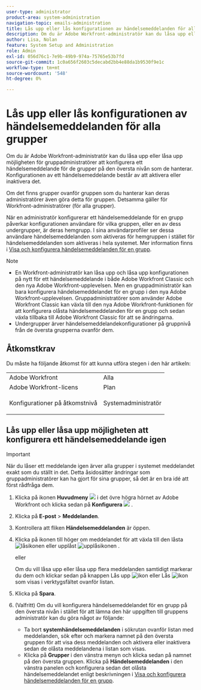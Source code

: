 ```yaml
---
user-type: administrator
product-area: system-administration
navigation-topic: emails-administration
title: Lås upp eller lås konfigurationen av händelsemeddelanden för alla grupper
description: Om du är Adobe Workfront-administratör kan du låsa upp eller låsa upp möjligheten för gruppadministratörer att konfigurera ett händelsemeddelande för de grupper på den översta nivån som de hanterar. Konfigurationen av ett händelsemeddelande består av att aktivera eller inaktivera det.
author: Lisa, Nolan
feature: System Setup and Administration
role: Admin
exl-id: 056d76c1-7e9b-49b9-974a-75765e53b7fd
source-git-commit: 1c0a656f2603c5decabd2bb4e88da1b9530f9e1c
workflow-type: tm+mt
source-wordcount: '548'
ht-degree: 0%

---
```


# Lås upp eller lås konfigurationen av händelsemeddelanden för alla grupper

Om du är Adobe Workfront-administratör kan du låsa upp eller låsa upp möjligheten för gruppadministratörer att konfigurera ett händelsemeddelande för de grupper på den översta nivån som de hanterar. Konfigurationen av ett händelsemeddelande består av att aktivera eller inaktivera det.

Om det finns grupper ovanför gruppen som du hanterar kan deras administratörer även göra detta för gruppen. Detsamma gäller för Workfront-administratörer (för alla grupper).

När en administratör konfigurerar ett händelsemeddelande för en grupp påverkar konfigurationen användare för vilka gruppen, eller en av dess undergrupper, är deras hemgrupp. I sina användarprofiler ser dessa användare händelsemeddelanden som aktiveras för hemgruppen i stället för händelsemeddelanden som aktiveras i hela systemet. Mer information finns i [Visa och konfigurera händelsemeddelanden för en grupp](../../../administration-and-setup/manage-groups/create-and-manage-groups/view-and-configure-event-notifications-group.md).

>[!NOTE]
>
>* En Workfront-administratör kan låsa upp och låsa upp konfigurationen på nytt för ett händelsemeddelande i både Adobe Workfront Classic och den nya Adobe Workfront-upplevelsen. Men en gruppadministratör kan bara konfigurera händelsemeddelandet för en grupp i den nya Adobe Workfront-upplevelsen. Gruppadministratörer som använder Adobe Workfront Classic kan växla till den nya Adobe Workfront-funktionen för att konfigurera olåsta händelsemeddelanden för en grupp och sedan växla tillbaka till Adobe Workfront Classic för att se ändringarna.
>* Undergrupper ärver händelsemeddelandekonfigurationer på gruppnivå från de översta grupperna ovanför dem.
>

## Åtkomstkrav

Du måste ha följande åtkomst för att kunna utföra stegen i den här artikeln:

<table style="table-layout:auto"> 
 <col> 
 <col> 
 <tbody> 
  <tr> 
   <td role="rowheader">Adobe Workfront</td> 
   <td>Alla</td> 
  </tr> 
  <tr> 
   <td role="rowheader">Adobe Workfront-licens</td> 
   <td>Plan</td> 
  </tr> 
  <tr> 
   <td role="rowheader">Konfigurationer på åtkomstnivå</td> 
   <td> <p>Systemadministratör</p> </td> 
  </tr> 
 </tbody> 
</table>

## Lås upp eller låsa upp möjligheten att konfigurera ett händelsemeddelande igen

>[!IMPORTANT]
>
>När du låser ett meddelande igen ärver alla grupper i systemet meddelandet exakt som du ställt in det. Detta åsidosätter ändringar som gruppadministratörer kan ha gjort för sina grupper, så det är en bra idé att först rådfråga dem.

1. Klicka på ikonen **Huvudmeny** ![](assets/main-menu-icon.png) i det övre högra hörnet av Adobe Workfront och klicka sedan på **Konfigurera** ![](assets/gear-icon-settings.png) .

1. Klicka på **E-post** > **Meddelanden**.

1. Kontrollera att fliken **Händelsemeddelanden** är öppen.
1. Klicka på ikonen till höger om meddelandet för att växla till den låsta ![låsikonen](assets/lock-toggle-button.png) eller upplåst ![upplåsikonen](assets/unlock-toggle-button.png) .

   eller

   Om du vill låsa upp eller låsa upp flera meddelanden samtidigt markerar du dem och klickar sedan på knappen Lås upp ![ikon](assets/unlock-icon-toolbar.png) eller Lås ![ikon](assets/lock-icon-locked-qs.png) som visas i verktygsfältet ovanför listan.

1. Klicka på **Spara**.
1. (Valfritt) Om du vill konfigurera händelsemeddelandet för en grupp på den översta nivån i stället för att lämna den här uppgiften till gruppens administratör kan du göra något av följande:

   * Ta bort **systemhändelsemeddelanden** i sökrutan ovanför listan med meddelanden, sök efter och markera namnet på den översta gruppen för att visa dess meddelanden och aktivera eller inaktivera sedan de olåsta meddelandena i listan som visas.
   * Klicka på **Grupper** i den vänstra menyn och klicka sedan på namnet på den översta gruppen. Klicka på **Händelsemeddelanden** i den vänstra panelen och konfigurera sedan det olåsta händelsemeddelandet enligt beskrivningen i [Visa och konfigurera händelsemeddelanden för en grupp](../../../administration-and-setup/manage-groups/create-and-manage-groups/view-and-configure-event-notifications-group.md).
